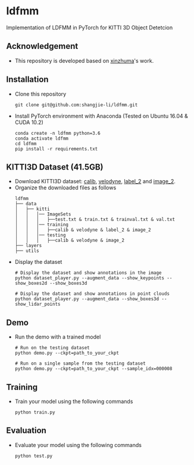 # ldfmm

Implementation of LDFMM in PyTorch for KITTI 3D Object Detetcion

## Acknowledgement
 - This repository is developed based on [xinzhuma](https://github.com/xinzhuma/monodle)'s work.

## Installation
 - Clone this repository
   ```
   git clone git@github.com:shangjie-li/ldfmm.git
   ```
 - Install PyTorch environment with Anaconda (Tested on Ubuntu 16.04 & CUDA 10.2)
   ```
   conda create -n ldfmm python=3.6
   conda activate ldfmm
   cd ldfmm
   pip install -r requirements.txt
   ```

## KITTI3D Dataset (41.5GB)
 - Download KITTI3D dataset: [calib](https://s3.eu-central-1.amazonaws.com/avg-kitti/data_object_calib.zip), [velodyne](https://s3.eu-central-1.amazonaws.com/avg-kitti/data_object_velodyne.zip), [label_2](https://s3.eu-central-1.amazonaws.com/avg-kitti/data_object_label_2.zip) and [image_2](https://s3.eu-central-1.amazonaws.com/avg-kitti/data_object_image_2.zip).
 - Organize the downloaded files as follows
   ```
   ldfmm
   ├── data
   │   ├── kitti
   │   │   │── ImageSets
   │   │   │   ├──test.txt & train.txt & trainval.txt & val.txt
   │   │   │── training
   │   │   │   ├──calib & velodyne & label_2 & image_2
   │   │   │── testing
   │   │   │   ├──calib & velodyne & image_2
   ├── layers
   ├── utils
   ```
 - Display the dataset
   ```
   # Display the dataset and show annotations in the image
   python dataset_player.py --augment_data --show_keypoints --show_boxes2d --show_boxes3d
   
   # Display the dataset and show annotations in point clouds
   python dataset_player.py --augment_data --show_boxes3d --show_lidar_points
   ```

## Demo
 - Run the demo with a trained model
   ```
   # Run on the testing dataset
   python demo.py --ckpt=path_to_your_ckpt
   
   # Run on a single sample from the testing dataset
   python demo.py --ckpt=path_to_your_ckpt --sample_idx=000008
   ```

## Training
 - Train your model using the following commands
   ```
   python train.py
   ```

## Evaluation
 - Evaluate your model using the following commands
   ```
   python test.py
   ```

